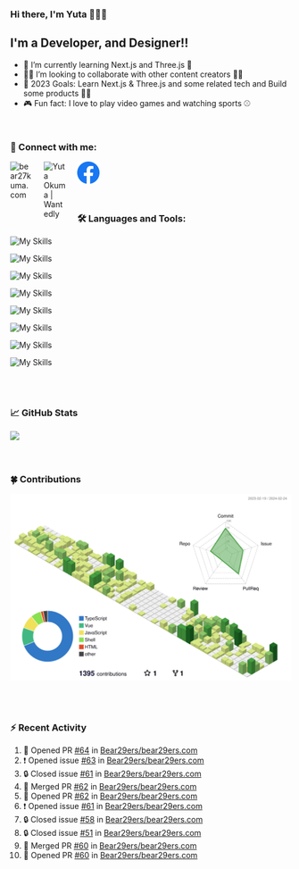 ### Hi there, I'm Yuta 🤟🏻🐻

## I'm a Developer, and Designer!!

- 🌱 I’m currently learning Next.js and Three.js 🤣
- 👬🏻 I’m looking to collaborate with other content creators 👋🏻
- 🥅 2023 Goals: Learn Next.js & Three.js and some related tech and Build some products 💪🏻
- 🎮 Fun fact: I love to play video games and watching sports ⚾️

<br />

### :wave: Connect with me:

[<img align="left" alt="bear27kuma.com" width="40px" src="https://user-images.githubusercontent.com/39920490/156489586-f125813b-e344-46d6-9306-f5786684b976.jpg" style="margin-right: 20px;" />](https://bear29ers.github.io/)
[<img align="left" alt="Yuta Okuma | Wantedly" width="40px" src="https://user-images.githubusercontent.com/39920490/156489528-fdc520d6-10f1-43b6-8bf8-fadf8dcf1a90.jpg" style="margin-right: 20px;" />](https://www.wantedly.com/id/yuta_okuma_b)
[<img align="left" alt="Yuta Okuma | Facebook" width="40px" src="https://github.com/github/explore/blob/main/topics/facebook/facebook.png?raw=true" style="margin-right: 20px;" />](https://www.facebook.com/kumakuma1129/)

[//]: # '[<img align="left" alt="Yuta Okuma | Instagram" width="40px" src="https://github.com/github/explore/blob/main/topics/instagram/instagram.png?raw=true" />](https://www.instagram.com/bear_27earl/)'

<br />
<br />
<br />
<br />

### :hammer_and_wrench: Languages and Tools:

![My Skills](https://skillicons.dev/icons?i=html,css,sass,tailwind,bootstrap,js,ts)

![My Skills](https://skillicons.dev/icons?i=jquery,threejs,react,emotion,styledcomponents,materialui,nextjs)

![My Skills](https://skillicons.dev/icons?i=vercel,vue,nuxt,vite,nodejs,express,jest)

![My Skills](https://skillicons.dev/icons?i=regex,webpack,babel,php,laravel,mysql,sqlite)

![My Skills](https://skillicons.dev/icons?i=docker,git,github,githubactions,aws,gcp,firebase)

![My Skills](https://skillicons.dev/icons?i=vim,neovim,linux,bash,lua,markdown,svg)

![My Skills](https://skillicons.dev/icons?i=idea,vscode,atom,figma,xd,ps,ai)

![My Skills](https://skillicons.dev/icons?i=pr,ae,postman,sentry,codepen,stackoverflow,discord)

<br />
<br />

### :chart_with_upwards_trend: GitHub Stats

<div style="display: flex;">
    <a href="https://github.com/Bear29ers">
        <img height="220px;" src="https://github-readme-stats-bear29ers.vercel.app/api?username=Bear29ers&show_icons=true&theme=bear">
    </a>
</div>

<br />
<br />

### :four_leaf_clover: Contributions

![](./profile-3d-contrib/profile-green-animate.svg)

<br />
<br />

### :zap: Recent Activity

<!--START_SECTION:activity-->

1. 💪 Opened PR [#64](https://github.com/Bear29ers/bear29ers.com/pull/64) in [Bear29ers/bear29ers.com](https://github.com/Bear29ers/bear29ers.com)
2. ❗ Opened issue [#63](https://github.com/Bear29ers/bear29ers.com/issues/63) in [Bear29ers/bear29ers.com](https://github.com/Bear29ers/bear29ers.com)
3. 🔒 Closed issue [#61](https://github.com/Bear29ers/bear29ers.com/issues/61) in [Bear29ers/bear29ers.com](https://github.com/Bear29ers/bear29ers.com)
4. 🎉 Merged PR [#62](https://github.com/Bear29ers/bear29ers.com/pull/62) in [Bear29ers/bear29ers.com](https://github.com/Bear29ers/bear29ers.com)
5. 💪 Opened PR [#62](https://github.com/Bear29ers/bear29ers.com/pull/62) in [Bear29ers/bear29ers.com](https://github.com/Bear29ers/bear29ers.com)
6. ❗ Opened issue [#61](https://github.com/Bear29ers/bear29ers.com/issues/61) in [Bear29ers/bear29ers.com](https://github.com/Bear29ers/bear29ers.com)
7. 🔒 Closed issue [#58](https://github.com/Bear29ers/bear29ers.com/issues/58) in [Bear29ers/bear29ers.com](https://github.com/Bear29ers/bear29ers.com)
8. 🔒 Closed issue [#51](https://github.com/Bear29ers/bear29ers.com/issues/51) in [Bear29ers/bear29ers.com](https://github.com/Bear29ers/bear29ers.com)
9. 🎉 Merged PR [#60](https://github.com/Bear29ers/bear29ers.com/pull/60) in [Bear29ers/bear29ers.com](https://github.com/Bear29ers/bear29ers.com)
10. 💪 Opened PR [#60](https://github.com/Bear29ers/bear29ers.com/pull/60) in [Bear29ers/bear29ers.com](https://github.com/Bear29ers/bear29ers.com)

<!--END_SECTION:activity-->
